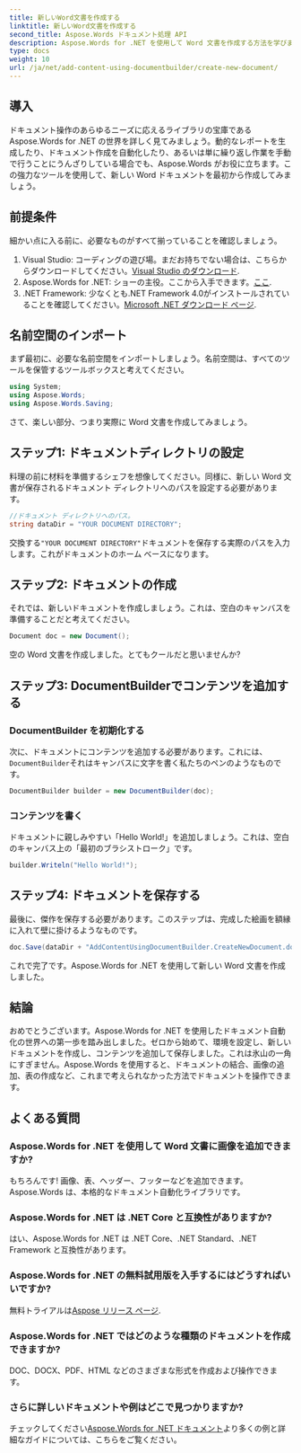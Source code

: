 ```yaml
---
title: 新しいWord文書を作成する
linktitle: 新しいWord文書を作成する
second_title: Aspose.Words ドキュメント処理 API
description: Aspose.Words for .NET を使用して Word 文書を作成する方法を学びます。このステップ バイ ステップ ガイドでは、プロセスを順を追って説明し、文書の自動化を簡単にします。
type: docs
weight: 10
url: /ja/net/add-content-using-documentbuilder/create-new-document/
---
```

## 導入
ドキュメント操作のあらゆるニーズに応えるライブラリの宝庫である Aspose.Words for .NET の世界を詳しく見てみましょう。動的なレポートを生成したり、ドキュメント作成を自動化したり、あるいは単に繰り返し作業を手動で行うことにうんざりしている場合でも、Aspose.Words がお役に立ちます。この強力なツールを使用して、新しい Word ドキュメントを最初から作成してみましょう。

## 前提条件

細かい点に入る前に、必要なものがすべて揃っていることを確認しましょう。

1.  Visual Studio: コーディングの遊び場。まだお持ちでない場合は、こちらからダウンロードしてください。[Visual Studio のダウンロード](https://visualstudio.microsoft.com/downloads/).
2. Aspose.Words for .NET: ショーの主役。ここから入手できます。[ここ](https://releases.aspose.com/words/net/).
3.  .NET Framework: 少なくとも.NET Framework 4.0がインストールされていることを確認してください。[Microsoft .NET ダウンロード ページ](https://dotnet.microsoft.com/download/dotnet-framework).

## 名前空間のインポート

まず最初に、必要な名前空間をインポートしましょう。名前空間は、すべてのツールを保管するツールボックスと考えてください。

```csharp
using System;
using Aspose.Words;
using Aspose.Words.Saving;
```

さて、楽しい部分、つまり実際に Word 文書を作成してみましょう。

## ステップ1: ドキュメントディレクトリの設定

料理の前に材料を準備するシェフを想像してください。同様に、新しい Word 文書が保存されるドキュメント ディレクトリへのパスを設定する必要があります。

```csharp
//ドキュメント ディレクトリへのパス。
string dataDir = "YOUR DOCUMENT DIRECTORY";
```

交換する`"YOUR DOCUMENT DIRECTORY"`ドキュメントを保存する実際のパスを入力します。これがドキュメントのホーム ベースになります。

## ステップ2: ドキュメントの作成

それでは、新しいドキュメントを作成しましょう。これは、空白のキャンバスを準備することだと考えてください。

```csharp
Document doc = new Document();
```

空の Word 文書を作成しました。とてもクールだと思いませんか?

## ステップ3: DocumentBuilderでコンテンツを追加する

### DocumentBuilder を初期化する

次に、ドキュメントにコンテンツを追加する必要があります。これには、`DocumentBuilder`それはキャンバスに文字を書く私たちのペンのようなものです。

```csharp
DocumentBuilder builder = new DocumentBuilder(doc);
```

### コンテンツを書く

ドキュメントに親しみやすい「Hello World!」を追加しましょう。これは、空白のキャンバス上の「最初のブラシストローク」です。

```csharp
builder.Writeln("Hello World!");
```

## ステップ4: ドキュメントを保存する

最後に、傑作を保存する必要があります。このステップは、完成した絵画を額縁に入れて壁に掛けるようなものです。

```csharp
doc.Save(dataDir + "AddContentUsingDocumentBuilder.CreateNewDocument.docx");
```

これで完了です。Aspose.Words for .NET を使用して新しい Word 文書を作成しました。

## 結論

おめでとうございます。Aspose.Words for .NET を使用したドキュメント自動化の世界への第一歩を踏み出しました。ゼロから始めて、環境を設定し、新しいドキュメントを作成し、コンテンツを追加して保存しました。これは氷山の一角にすぎません。Aspose.Words を使用すると、ドキュメントの結合、画像の追加、表の作成など、これまで考えられなかった方法でドキュメントを操作できます。

## よくある質問

### Aspose.Words for .NET を使用して Word 文書に画像を追加できますか?

もちろんです! 画像、表、ヘッダー、フッターなどを追加できます。Aspose.Words は、本格的なドキュメント自動化ライブラリです。

### Aspose.Words for .NET は .NET Core と互換性がありますか?

はい、Aspose.Words for .NET は .NET Core、.NET Standard、.NET Framework と互換性があります。

### Aspose.Words for .NET の無料試用版を入手するにはどうすればいいですか?

無料トライアルは[Aspose リリース ページ](https://releases.aspose.com/).

### Aspose.Words for .NET ではどのような種類のドキュメントを作成できますか?

DOC、DOCX、PDF、HTML などのさまざまな形式を作成および操作できます。

### さらに詳しいドキュメントや例はどこで見つかりますか?

チェックしてください[Aspose.Words for .NET ドキュメント](https://reference.aspose.com/words/net/)より多くの例と詳細なガイドについては、こちらをご覧ください。
